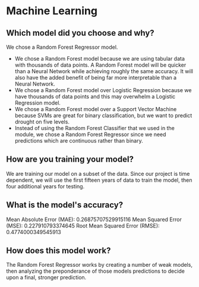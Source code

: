 # Machine Learning

## Which model did you choose and why?
We chose a Random Forest Regressor model.
- We chose a Random Forest model because we are using tabular data with thousands of data points. A Random Forest model will be quicker than a Neural Network while achieving roughly the same accuracy. It will also have the added benefit of being far more interpretable than a Neural Network.
- We chose a Random Forest model over Logistic Regression because we have thousands of data points and this may overwhelm a Logistic Regression model.
- We chose a Random Forest model over a Support Vector Machine because SVMs are great for binary classification, but we want to predict drought on five levels.
- Instead of using the Random Forest Classifier that we used in the module, we chose a Random Forest Regressor since we need predictions which are continuous rather than binary.

## How are you training your model?
We are training our model on a subset of the data. Since our project is time dependent, we will use the first fifteen years of data to train the model, then four additional years for testing.

## What is the model's accuracy?
Mean Absolute Error (MAE): 0.26875707529915116
Mean Squared Error (MSE): 0.227910793374645
Root Mean Squared Error (RMSE): 0.4774000349545913

## How does this model work?
The Random Forest Regressor works by creating a number of weak models, then analyzing the preponderance of those models predictions to decide upon a final, stronger prediction.